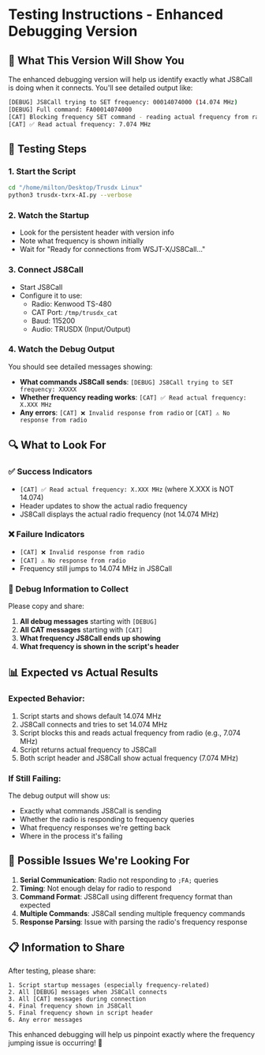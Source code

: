 # Testing Instructions - Enhanced Debugging Version

## 🎯 **What This Version Will Show You**

The enhanced debugging version will help us identify exactly what JS8Call is doing when it connects. You'll see detailed output like:

```bash
[DEBUG] JS8Call trying to SET frequency: 00014074000 (14.074 MHz)
[DEBUG] Full command: FA00014074000
[CAT] Blocking frequency SET command - reading actual frequency from radio
[CAT] ✅ Read actual frequency: 7.074 MHz
```

## 🧪 **Testing Steps**

### 1. **Start the Script**
```bash
cd "/home/milton/Desktop/Trusdx Linux"
python3 trusdx-txrx-AI.py --verbose
```

### 2. **Watch the Startup**
- Look for the persistent header with version info
- Note what frequency is shown initially
- Wait for "Ready for connections from WSJT-X/JS8Call..."

### 3. **Connect JS8Call**
- Start JS8Call
- Configure it to use:
  - Radio: Kenwood TS-480
  - CAT Port: `/tmp/trusdx_cat`
  - Baud: 115200
  - Audio: TRUSDX (Input/Output)

### 4. **Watch the Debug Output**
You should see detailed messages showing:
- **What commands JS8Call sends**: `[DEBUG] JS8Call trying to SET frequency: XXXXX`
- **Whether frequency reading works**: `[CAT] ✅ Read actual frequency: X.XXX MHz`
- **Any errors**: `[CAT] ❌ Invalid response from radio` or `[CAT] ⚠️ No response from radio`

## 🔍 **What to Look For**

### ✅ **Success Indicators**
- `[CAT] ✅ Read actual frequency: X.XXX MHz` (where X.XXX is NOT 14.074)
- Header updates to show the actual radio frequency
- JS8Call displays the actual radio frequency (not 14.074 MHz)

### ❌ **Failure Indicators**
- `[CAT] ❌ Invalid response from radio`
- `[CAT] ⚠️ No response from radio`
- Frequency still jumps to 14.074 MHz in JS8Call

### 🐛 **Debug Information to Collect**
Please copy and share:
1. **All debug messages** starting with `[DEBUG]`
2. **All CAT messages** starting with `[CAT]`
3. **What frequency JS8Call ends up showing**
4. **What frequency is shown in the script's header**

## 📊 **Expected vs Actual Results**

### **Expected Behavior:**
1. Script starts and shows default 14.074 MHz
2. JS8Call connects and tries to set 14.074 MHz
3. Script blocks this and reads actual frequency from radio (e.g., 7.074 MHz)
4. Script returns actual frequency to JS8Call
5. Both script header and JS8Call show actual frequency (7.074 MHz)

### **If Still Failing:**
The debug output will show us:
- Exactly what commands JS8Call is sending
- Whether the radio is responding to frequency queries
- What frequency responses we're getting back
- Where in the process it's failing

## 🔧 **Possible Issues We're Looking For**

1. **Serial Communication**: Radio not responding to `;FA;` queries
2. **Timing**: Not enough delay for radio to respond
3. **Command Format**: JS8Call using different frequency format than expected
4. **Multiple Commands**: JS8Call sending multiple frequency commands
5. **Response Parsing**: Issue with parsing the radio's frequency response

## 📋 **Information to Share**

After testing, please share:
```
1. Script startup messages (especially frequency-related)
2. All [DEBUG] messages when JS8Call connects
3. All [CAT] messages during connection
4. Final frequency shown in JS8Call
5. Final frequency shown in script header
6. Any error messages
```

This enhanced debugging will help us pinpoint exactly where the frequency jumping issue is occurring! 🎯
